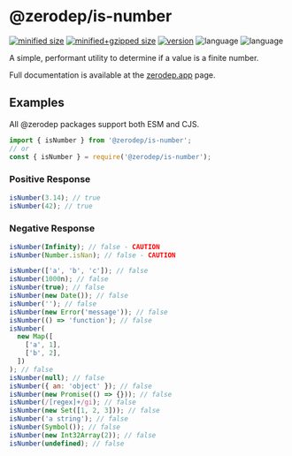 # @zerodep/is-number

[![minified size](https://img.shields.io/bundlephobia/min/@zerodep/is-number?style=flat-square&color=blue)](https://bundlephobia.com/package/@zerodep/is-number)
[![minified+gzipped size](https://img.shields.io/bundlephobia/minzip/@zerodep/is-number?style=flat-square&color=blue)](https://bundlephobia.com/package/@zerodep/is-number)
[![version](https://img.shields.io/npm/v/@zerodep/is-number?style=flat-square&color=blue)](https://www.npmjs.com/package/@zerodep/is-number)
![language](https://img.shields.io/github/languages/top/cdepage/zerodep?style=flat-square)
![language](https://img.shields.io/badge/types-included-blue?style=flat-square)

A simple, performant utility to determine if a value is a finite number.

Full documentation is available at the [zerodep.app](http://zerodep.app/is/number) page.

## Examples

All @zerodep packages support both ESM and CJS.

```javascript
import { isNumber } from '@zerodep/is-number';
// or
const { isNumber } = require('@zerodep/is-number');
```

### Positive Response

```javascript
isNumber(3.14); // true
isNumber(42); // true
```

### Negative Response

```javascript
isNumber(Infinity); // false - CAUTION
isNumber(Number.isNan); // false - CAUTION

isNumber(['a', 'b', 'c']); // false
isNumber(1000n); // false
isNumber(true); // false
isNumber(new Date()); // false
isNumber(''); // false
isNumber(new Error('message')); // false
isNumber(() => 'function'); // false
isNumber(
  new Map([
    ['a', 1],
    ['b', 2],
  ])
); // false
isNumber(null); // false
isNumber({ an: 'object' }); // false
isNumber(new Promise(() => {})); // false
isNumber(/[regex]+/gi); // false
isNumber(new Set([1, 2, 3])); // false
isNumber('a string'); // false
isNumber(Symbol()); // false
isNumber(new Int32Array(2)); // false
isNumber(undefined); // false
```
